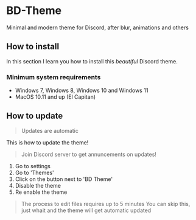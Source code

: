 # BD-Theme
Minimal and modern theme for Discord, after blur, animations and others

## How to install
In this section I learn you how to install this _beautiful_ Discord theme.
### Minimum system requirements
- Windows 7, Windows 8, Windows 10 and Windows 11
- MacOS 10.11 and up (El Capitan)


## How to update
> Updates are automatic

This is how to update the theme!
> Join Discord server to get annuncements on updates!

1. Go to settings
2. Go to 'Themes'
3. Click on the button next to 'BD Theme'
4. Disable the theme
5. Re enable the theme

> The process to edit files requires up to 5 minutes
> You can skip this, just whait and the theme will get automatic updated
